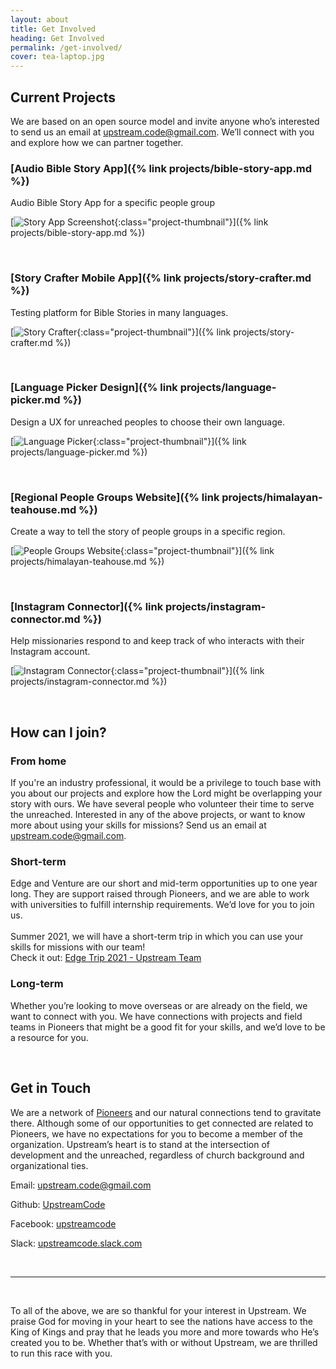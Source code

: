 ```yaml
---
layout: about
title: Get Involved
heading: Get Involved
permalink: /get-involved/
cover: tea-laptop.jpg
---
```


## Current Projects

We are based on an open source model and invite anyone who’s interested to send us an email at [upstream.code@gmail.com](mailto:upstream.code@gmail.com). We’ll connect with you and explore how we can partner together.

### [Audio Bible Story App]({% link projects/bible-story-app.md %})
Audio Bible Story App for a specific people group

[![Story App Screenshot](../images/project_imgs/story-app-screenshot.png){:class="project-thumbnail"}]({% link projects/bible-story-app.md %})

&nbsp;
### [Story Crafter Mobile App]({% link projects/story-crafter.md %})
Testing platform for Bible Stories in many languages.

[![Story Crafter](../images/project_imgs/story-crafter-thumb.jpg){:class="project-thumbnail"}]({% link projects/story-crafter.md %})

&nbsp;
### [Language Picker Design]({% link projects/language-picker.md %})
Design a UX for unreached peoples to choose their own language.

[![Language Picker](../images/project_imgs/language-picker-thumb.png){:class="project-thumbnail"}]({% link projects/language-picker.md %})

&nbsp;
### [Regional People Groups Website]({% link projects/himalayan-teahouse.md %})
Create a way to tell the story of people groups in a specific region.

[![People Groups Website](../images/project_imgs/himalayan-teahouse-thumb.jpeg){:class="project-thumbnail"}]({% link projects/himalayan-teahouse.md %})

&nbsp;
### [Instagram Connector]({% link projects/instagram-connector.md %})
Help missionaries respond to and keep track of who interacts with their Instagram account. 

[![Instagram Connector](../images/project_imgs/ig-plugin-thumb.png){:class="project-thumbnail"}]({% link projects/instagram-connector.md %})

&nbsp;
## How can I join?

### From home
If you're an industry professional, it would be a privilege to touch base with you about our projects and explore how the Lord might be overlapping your story with ours.  We have several people who volunteer their time to serve the unreached.  Interested in any of the above projects, or want to know more about using your skills for missions?  Send us an email at [upstream.code@gmail.com](mailto:upstream.code@gmail.com).

### Short-term
Edge and Venture are our short and mid-term opportunities up to one year long. They are support raised through Pioneers, and we are able to work with universities to fulfill internship requirements. We’d love for you to join us. <br/><br/>Summer 2021, we will have a short-term trip in which you can use your skills for missions with our team! <br/>Check it out: [Edge Trip 2021 - Upstream Team](https://edge.pioneers.org/opportunities/developer-summer-mission-trip/)   <br />

### Long-term
Whether you’re looking to move overseas or are already on the field, we want to connect with you. We have connections with projects and field teams in Pioneers that might be a good fit for your skills, and we’d love to be a resource for you.

<br />

## Get in Touch

We are a network of [Pioneers](https://pioneers.org/#/) and our natural connections tend to gravitate there. Although some of our opportunities to get connected are related to Pioneers, we have no expectations for you to become a member of the organization. Upstream’s heart is to stand at the intersection of development and the unreached, regardless of church background and organizational ties. 

Email: [upstream.code@gmail.com](https://pioneers.org/#/)

Github: [UpstreamCode](https://github.com/UpstreamCode)

Facebook: [upstreamcode](https://www.facebook.com/upstreamcode)

Slack: [upstreamcode.slack.com](upstreamcode.slack.com)

 <br />

------

 <br /> 
 
To all of the above, we are so thankful for your interest in Upstream. We praise God for moving in your heart to see the nations have access to the King of Kings and pray that he leads you more and more towards who He’s created you to be. Whether that’s with or without Upstream, we are thrilled to run this race with you.
